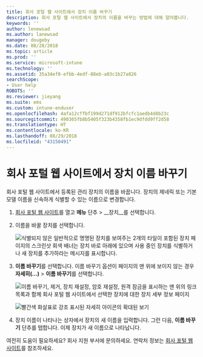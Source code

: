 ```yaml
---
title: 회사 포털 웹 사이트에서 장치 이름 바꾸기
description: 회사 포털 웹 사이트에서 장치의 이름을 바꾸는 방법에 대해 알아봅니다.
keywords: ''
author: lenewsad
ms.author: lanewsad
manager: dougeby
ms.date: 08/28/2018
ms.topic: article
ms.prod: ''
ms.service: microsoft-intune
ms.technology: ''
ms.assetid: 35a34ef8-efbb-4edf-88eb-a03c1b27a026
searchScope:
- User help
ROBOTS: ''
ms.reviewer: jieyang
ms.suite: ems
ms.custom: intune-enduser
ms.openlocfilehash: 4afa12cffbf199d271df912bfcfc1aedb4d8b23c
ms.sourcegitcommit: 490365fb8b5405f323b4358fb1ec9dfdd9ff2d58
ms.translationtype: HT
ms.contentlocale: ko-KR
ms.lasthandoff: 08/29/2018
ms.locfileid: "43150491"
---
```

# <a name="rename-your-device-from-the-company-portal-website"></a>회사 포털 웹 사이트에서 장치 이름 바꾸기

회사 포털 웹 사이트에서 등록된 관리 장치의 이름을 바꿉니다. 장치의 제네릭 또는 기본 모델 이름을 신속하게 식별할 수 있는 이름으로 변경합니다.

1. [회사 포털 웹 사이트](https://portal.manage.microsoft.com)를 열고 __메뉴__ 단추 > __장치__를 선택합니다.  

2. 이름을 바꿀 장치를 선택합니다.

    ![식별되지 않은 일반적으로 명명된 장치를 보여주는 2개의 타일이 포함된 장치 페이지의 스크린샷 회색 배너는 장치 바로 아래에 있으며 사용 중인 장치를 식별하거나 새 장치를 추가하라는 메시지를 표시합니다.](./media/rename-reset-device-step2-1808.png)   

3. **이름 바꾸기**를 선택합니다. 이름 바꾸기 옵션이 페이지의 맨 위에 보이지 않는 경우 **자세히(...)** > **이름 바꾸기**를 선택합니다.   

   ![이름 바꾸기, 제거, 장치 재설정, 암호 재설정, 원격 잠금을 표시하는 맨 위의 링크 목록과 함께 회사 포털 웹 사이트에서 선택한 장치에 대한 장치 세부 정보 페이지 ](./media/rename-reset-device-1808.png)   

    ![빨간색 화살표로 강조 표시된 자세히 아이콘의 확대된 보기](./media/rename-reset-device-step3-more-1808.png)  

4. 장치 이름이 나타나는 상자에서 장치의 새 이름을 입력합니다. 그런 다음, **이름 바꾸기** 단추를 탭합니다. 이제 장치가 새 이름으로 나타납니다.  

여전히 도움이 필요하세요? 회사 지원 부서에 문의하세요. 연락처 정보는 [회사 포털 웹 사이트](https://go.microsoft.com/fwlink/?linkid=2010980)를 참조하세요.  
